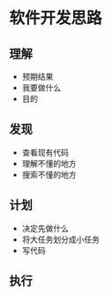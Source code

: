 # 软件开发思路

## 理解

- 预期结果
- 我要做什么
- 目的

## 发现

- 查看现有代码
- 理解不懂的地方
- 搜索不懂的地方

## 计划

- 决定先做什么
- 将大任务划分成小任务
- 写代码

## 执行
